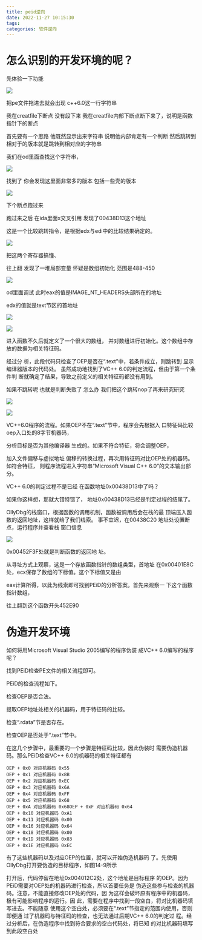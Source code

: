 ```yaml
---
title: peid逆向
date: 2022-11-27 10:15:30
tags:
categories: 软件逆向 
---
```










# 怎么识别的开发环境的呢？

先体验一下功能

![](peid逆向/1.png)

把pe文件拖进去就会出现 c++6.0这一行字符串



我在creatfile下断点 没有段下来 我在creatfile内部下断点断下来了，说明是函数指针下的断点





首先要有一个思路 他既然显示出来字符串 说明他内部肯定有一个判断 然后跳转到相对于的版本就是跳转到相对应的字符串

我们在od里面查找这个字符串，

![](peid逆向/2.png)

找到了 你会发现这里面非常多的版本 包括一些壳的版本

![](peid逆向/3.png)

下个断点跑过来

跑过来之后  在ida里面x交叉引用 发现了00438D13这个地址



这是一个比较跳转指令，是根据edx与edi中的比较结果确定的。

![](peid逆向/4.png)

把这两个寄存器搞懂、

往上翻 发现了一堆局部变量 怀疑是数组初始化 范围是488-450

![](peid逆向/5.png)



od里面调试 此时eax的值是IMAGE_NT_HEADERS头部所在的地址

edx的值就是text节区的首地址

![](peid逆向/6.png)





![](peid逆向/7.png)

进入函数不久后就定义了一个很大的数组， 并对数组进行初始化。这个数组中存放的数据为相关特征码。

经过分 析，此段代码只检查了OEP是否在“.text”中，若条件成立，则跳转到 显示编译器版本的代码处。 虽然成功地找到了VC++ 6.0的判定流程，但由于第一个条件判 断就确定了结果，导致之前定义的相关特征码都没有用到。

如果不跳转呢 也就是判断失败了 怎么办 我们把这个跳转nop了再来研究研究



![](peid逆向/8.png)



![](peid逆向/9.png)



VC++6.0程序的流程。如果OEP不在“.text”节中，程序会先根据入 口特征码比较oep入口处的8字节机器码，

分析目标是否为其他编译器 生成的。如果不符合特征，将会调整OEP，

加入文件偏移与虚拟地址 偏移的转换过程，再次用特征码对比OEP处的机器码。如符合特征， 则程序流程进入字符串“Microsoft Visual C++ 6.0”的文本输出部 分。



VC++ 6.0的判定过程不是已经 在函数地址0x00438D13中了吗？

如果你这样想，那就大错特错了， 地址0x00438D13已经是判定过程的结尾了。



OllyDbg的栈窗口，根据函数的调用机制，函数被调用后会在栈的最 顶端压入函数的返回地址，这样就给了我们线索。 事不宜迟，在00438C20 地址处设置断点，运行程序并查看栈 窗口信息

![](peid逆向/11.png)

0x00452F3F处就是判断函数的返回地 址。

从寻址方式上观察，这是一个存放函数指针的数组类型，首地址 在0x00401E8C处，ecx保存了数组的下标值。这个下标值又是由

eax计算所得，以此为线索即可找到PEiD的分析答案。首先来观察一 下这个函数指针数组，

往上翻到这个函数开头452E90



# 伪造开发环境

如何将用Microsoft Visual Studio 2005编写的程序伪装 成VC++ 6.0编写的程序呢？

找到PEiD检查PE文件的相关流程即可。 

PEiD的检查流程如下。 

检查OEP是否合法。 

提取OEP地址处相关的机器码，用于特征码的比较。 

检查“.rdata”节是否存在。

 检查OEP是否处于“.text”节中。

 在这几个步骤中，最重要的一个步骤是特征码比较，因此伪装时 需要伪造机器码。那么PEiD检查VC++ 6.0的机器码的相关特征都有

```
OEP + 0x0 对应机器码 0x55
OEP + 0x1 对应机器码 0x8B
OEP + 0x2 对应机器码 0xEC
OEP + 0x3 对应机器码 0x6A
OEP + 0x4 对应机器码 0xFF
OEP + 0x5 对应机器码 0x68
OEP + 0xA 对应机器码 0x68OEP + 0xF 对应机器码 0x64
OEP + 0x10 对应机器码 0xA1
OEP + 0x11 对应机器码 0x00
OEP + 0x16 对应机器码 0x64
OEP + 0x18 对应机器码 0x00
OEP + 0x1D 对应机器码 0x83
OEP + 0x1E 对应机器码 0xEC

```

有了这些机器码以及对应OEP的位置，就可以开始伪造机器码 了。先使用OllyDbg打开要伪造的目标程序，如图14-9所示

打开后，代码停留在地址0x004012C2处，这个地址是目标程序 的OEP。因为PEiD需要对OEP处的机器码进行检查，所以首要任务是 伪造这些参与检查的机器码。注意，不能直接修改OEP处的代码，因 为这样会破坏原有程序中的机器码，极有可能影响程序的运行。因 此，需要在程序中找到一段空白，将对比机器码填写进去。不能随意 使用这个空白处，必须要在“.text”节指定的范围内使用，否则即便通 过了机器码与特征码的检查，也无法通过后期VC++ 6.0的判定过 程。经过分析后，在伪造程序中找到符合要求的空白代码处，将已知 的对比机器码填写到此段空白处

